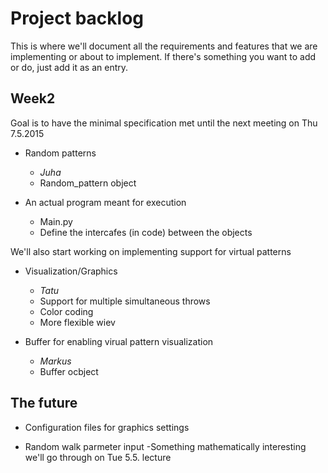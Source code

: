 Project backlog
===============

This is where we'll document all the requirements and features that we are implementing or about to implement. If there's something you want to add or do, just add it as an entry. 

Week2
-----
Goal is to have the minimal specification met until the next meeting on Thu 7.5.2015

* Random patterns
    - *Juha*
	- Random_pattern object

* An actual program meant for execution
	- Main.py
	- Define the intercafes (in code) between the objects

We'll also start working on implementing support for virtual patterns

* Visualization/Graphics
	- *Tatu*
	- Support for multiple simultaneous throws
	- Color coding
	- More flexible wiev

* Buffer for enabling virual pattern visualization
	- *Markus*
	- Buffer ocbject

The future
----------

* Configuration files for graphics settings

* Random walk parmeter input
	-Something mathematically interesting we'll go through on Tue 5.5. lecture

